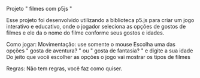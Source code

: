 Projeto " filmes com p5js " 

Esse projeto foi desenvolvido utilizando a biblioteca p5.js para criar um jogo interativo e educativo, onde o jogador seleciona as opções de gostos de filmes e ele da o nome do filme conforme seus gostos e idades.

Como jogar: 
Movimentação: use somente o mouse
Escolha uma das opções " gosta de aventura? " ou " gosta de fantasia? " e digite a sua idade
Do jeito que você escolher as opções o jogo vai mostrar os tipos de filmes 

Regras:
Não tem regras, você faz como quiser. 
